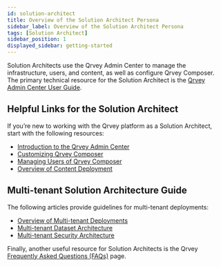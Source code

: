```yaml
---
id: solution-architect
title: Overview of the Solution Architect Persona
sidebar_label: Overview of the Solution Architect Persona
tags: [Solution Architect]
sidebar_position: 1
displayed_sidebar: getting-started
---
```


Solution Architects use the Qrvey Admin Center to manage the infrastructure, users, and content, as well as configure Qrvey Composer. The primary technical resource for the Solution Architect is the [Qrvey Admin Center User Guide](../admin/introduction-to-qrvey-admin-center.md). 

## Helpful Links for the Solution Architect

If you’re new to working with the Qrvey platform as a Solution Architect, start with the following resources:
* [Introduction to the Qrvey Admin Center](../admin/introduction-to-qrvey-admin-center.md)
* [Customizing Qrvey Composer](../admin/customizing-qrvey-composer.md)
* [Managing Users of Qrvey Composer](../admin/managing-users.md)
* [Overview of Content Deployment](../admin/08-Content%20Deployment/overview-of-content-deployment.md)

## Multi-tenant Solution Architecture Guide
The following articles provide guidelines for multi-tenant deployments:
* [Overview of Multi-tenant Deployments](../multi-tenant-solution/overview-of-multi-tenant-deployments.md)
* [Multi-tenant Dataset Architecture](../multi-tenant-solution/multi-tenant-dataset-architecture.md)
* [Multi-tenant Security Architecture](../multi-tenant-solution/multi-tenant-security-architecture.md)

Finally, another useful resource for Solution Architects is the Qrvey [Frequently Asked Questions (FAQs)](../getting-started/faqs.md) page. 